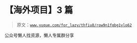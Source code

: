 # 【海外项目】3 篇

> 原文：[`www.yuque.com/for_lazy/thfiu8/row9n1fqbg1ylo62`](https://www.yuque.com/for_lazy/thfiu8/row9n1fqbg1ylo62)

<ne-p id="ua2d58256" data-lake-id="ua2d58256"><ne-text id="ua63e59ab">公众号懒人找资源，懒人专属群分享</ne-text></ne-p>